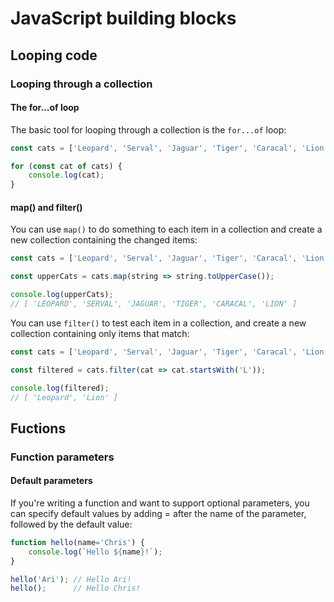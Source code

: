 # JavaScript building blocks

## Looping code

### Looping through a collection

#### The for...of loop

The basic tool for looping through a collection is the `for...of` loop:

```javascript
const cats = ['Leopard', 'Serval', 'Jaguar', 'Tiger', 'Caracal', 'Lion']

for (const cat of cats) {
    console.log(cat);
}
```

#### map() and filter()

You can use `map()` to do something to each item in a collection and create a new collection containing the changed items:

```javascript
const cats = ['Leopard', 'Serval', 'Jaguar', 'Tiger', 'Caracal', 'Lion']

const upperCats = cats.map(string => string.toUpperCase());

console.log(upperCats);
// [ 'LEOPARD', 'SERVAL', 'JAGUAR', 'TIGER', 'CARACAL', 'LION' ]
```

You can use `filter()` to test each item in a collection, and create a new collection containing only items that match:

```javascript
const cats = ['Leopard', 'Serval', 'Jaguar', 'Tiger', 'Caracal', 'Lion']

const filtered = cats.filter(cat => cat.startsWith('L'));

console.log(filtered);
// [ 'Leopard', 'Lion' ]
```

## Fuctions

### Function parameters

#### Default parameters

If you're writing a function and want to support optional parameters, you can specify default values by adding = after the name of the parameter, followed by the default value:

```javascript
function hello(name='Chris') {
    console.log(`Hello ${name}!`);
}

hello('Ari'); // Hello Ari!
hello();      // Hello Chris!
```
